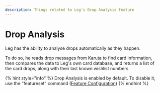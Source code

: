 ```yaml
---
description: Things related to Leg's Drop Analysis feature
---
```


# Drop Analysis

Leg has the ability to analyse drops automatically as they happen.&#x20;

To do so, he reads drop messages from Karuta to find card information, then compares the data to Leg's own card database, and returns a list of the card drops, along with their last known wishlist numbers.

{% hint style="info" %}
Drop Analysis is enabled by default. To disable it, use the "featureset" command ([Feature Configuration](../../bot-management/guild-feature-configuration/))
{% endhint %}

